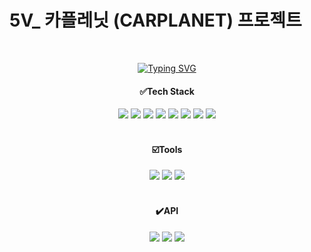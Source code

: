# 5V_ 카플레닛 (CARPLANET) 프로젝트


<div align="center">
<br>


[![Typing SVG](https://readme-typing-svg.herokuapp.com?font=Do+Hyeon&pause=1000&width=435&lines=%EC%A3%BC%EC%9C%A0%EC%86%8C%2F%EC%A0%84%EA%B8%B0%EC%B0%A8+%EC%B6%A9%EC%A0%84%EC%86%8C+%EC%A0%95%EB%B3%B4+%EC%A0%9C%EA%B3%B5+%EB%B0%8F+%EB%AA%A9%EC%A0%81%EC%A7%80+%EC%B6%94%EC%B2%9C+%EC%8B%9C%EC%8A%A4%ED%85%9C)](https://git.io/typing-svg)

<h4>✅Tech Stack</h4>
<img src="https://img.shields.io/badge/HTML5-E34F26?style=flat-square&logo=html5&logoColor=white"/>
<img src="https://img.shields.io/badge/Java-007396?style=flat&logo=OpenJDK&logoColor=white"/>
<img src="https://img.shields.io/badge/JavaScript-F7DF1E?style=flat-square&logo=JavaScript&logoColor=white"/>
<img src="https://img.shields.io/badge/Spring-6DB33F?style=flat&logo=Spring&logoColor=white"/>
<img src="https://img.shields.io/badge/jquery-0769AD?style=flat&logo=jquery&logoColor=white"/>
<img src="https://img.shields.io/badge/ApacheTomcat-F8DC75?style=flat&logo=apachetomcat&logoColor=white"/>
<img src="https://img.shields.io/badge/DBeaver-382923?style=flat&logo=dbeaver&logoColor=white"/>
<img src="https://img.shields.io/badge/MySQL-4479A1?style=flat&logo=mysql&logoColor=white"/>
<br><br>
<h4>☑️Tools</h4>
<img src="https://img.shields.io/badge/GitHub-181717?style=flat&logo=github&logoColor=white"/>
<img src="https://img.shields.io/badge/Notion-000000?style=flat&logo=Notion&logoColor=white"/>
<img src="https://img.shields.io/badge/Figma-F24E1E?style=flat&logo=Figma&logoColor=white"/>
<br><br>
<h4>✔️API</h4>
<img src="https://img.shields.io/badge/KaKao-FFCD00?style=flat&logo=kakao&logoColor=white"/>
<img src="https://img.shields.io/badge/Naver-03C75A?style=flat&logo=naver&logoColor=white"/>
<img src="https://img.shields.io/badge/Google-4285F4?style=flat&logo=Google&logoColor=white"/>
